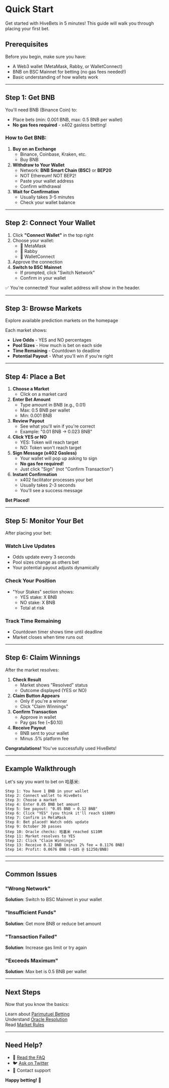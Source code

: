 # Quick Start

Get started with HiveBets in 5 minutes! This guide will walk you through placing your first bet.

## Prerequisites

Before you begin, make sure you have:

* A Web3 wallet (MetaMask, Rabby, or WalletConnect)
* BNB on BSC Mainnet for betting (no gas fees needed!)
* &#x20;Basic understanding of how wallets work

***

## Step 1: Get BNB

You'll need BNB (Binance Coin) to:

* Place bets (min: 0.001 BNB, max: 0.5 BNB per wallet)
* **No gas fees required** - x402 gasless betting!

### How to Get BNB:

1. **Buy on an Exchange**
   * Binance, Coinbase, Kraken, etc.
   * Buy BNB
2. **Withdraw to Your Wallet**
   * Network: **BNB Smart Chain (BSC)** or **BEP20**
   * &#x20;NOT Ethereum! NOT BEP2!
   * Paste your wallet address
   * Confirm withdrawal
3. **Wait for Confirmation**
   * Usually takes 3-5 minutes
   * Check your wallet balance

***

## Step 2: Connect Your Wallet

1. Click **"Connect Wallet"** in the top right
2. Choose your wallet:
   * 🦊 MetaMask
   * 🐰 Rabby
   * 🔗 WalletConnect
3. Approve the connection
4. **Switch to BSC Mainnet**
   * If prompted, click "Switch Network"
   * Confirm in your wallet

✅ You're connected! Your wallet address will show in the header.

***

## Step 3: Browse Markets

Explore available prediction markets on the homepage

Each market shows:

* &#x20;**Live Odds** - YES and NO percentages
* **Pool Sizes** - How much is bet on each side
* **Time Remaining** - Countdown to deadline
* &#x20;**Potential Payout** - What you'll win if you're right

***

## Step 4: Place a Bet

1. **Choose a Market**
   * Click on a market card
2. **Enter Bet Amount**
   * Type amount in BNB (e.g., 0.01)
   * Max: 0.5 BNB per wallet
   * Min: 0.001 BNB
3. **Review Payout**
   * See what you'll win if you're correct
   * Example: "0.01 BNB → 0.023 BNB"
4. **Click YES or NO**
   * YES: Token will reach target
   * NO: Token won't reach target
5. **Sign Message (x402 Gasless)**
   * Your wallet will pop up asking to sign
   * **No gas fee required!**
   * Just click "Sign" (not "Confirm Transaction")
6. **Instant Confirmation**
   * x402 facilitator processes your bet
   * Usually takes 2-3 seconds
   * You'll see a success message

**Bet Placed!**

***

## Step 5: Monitor Your Bet

After placing your bet:

### Watch Live Updates

* Odds update every 3 seconds
* Pool sizes change as others bet
* Your potential payout adjusts dynamically

### Check Your Position

* "Your Stakes" section shows:
  * YES stake: X BNB
  * NO stake: X BNB
  * Total at risk

### Track Time Remaining

* Countdown timer shows time until deadline
* Market closes when time runs out

***

## Step 6: Claim Winnings

After the market resolves:

1. **Check Result**
   * Market shows "Resolved" status
   * Outcome displayed (YES or NO)
2. **Claim Button Appears**
   * Only if you're a winner
   * Click "Claim Winnings"
3. **Confirm Transaction**
   * Approve in wallet
   * Pay gas fee (\~$0.10)
4. **Receive Payout**
   * BNB sent to your wallet
   * Minus .5% platform fee

**Congratulations!** You've successfully used HiveBets!

***

## Example Walkthrough

Let's say you want to bet on 哈基米:

```
Step 1: You have 1 BNB in your wallet
Step 2: Connect wallet to HiveBets
Step 3: Choose a market
Step 4: Enter 0.05 BNB bet amount
Step 5: See payout: "0.05 BNB → 0.12 BNB"
Step 6: Click "YES" (you think it'll reach $100M)
Step 7: Confirm in MetaMask
Step 8: Bet placed! Watch odds update
Step 9: October 30 passes
Step 10: Oracle checks: 哈基米 reached $110M 
Step 11: Market resolves to YES
Step 12: Click "Claim Winnings"
Step 13: Receive 0.12 BNB (minus 2% fee = 0.1176 BNB)
Step 14: Profit: 0.0676 BNB (~$85 @ $1250/BNB)
```

***



***

## Common Issues

### &#x20;"Wrong Network"

**Solution**: Switch to BSC Mainnet in your wallet

### "Insufficient Funds"

**Solution**: Get more BNB or reduce bet amount

### &#x20;"Transaction Failed"

**Solution**: Increase gas limit or try again

### "Exceeds Maximum"

**Solution**: Max bet is 0.5 BNB per wallet

***

## Next Steps

Now that you know the basics:

Learn about [Parimutuel Betting](../how-it-works/parimutuel.md)\
Understand [Oracle Resolution](../how-it-works/oracle-resolution.md)\
Read [Market Rules](../markets/rules.md)

***

## Need Help?

* 📖 [Read the FAQ](faq.md)
* 🐦 [Ask on Twitter](https://x.com/Hivebetsbnb)
* 📧 Contact support

**Happy betting!** 🚀
